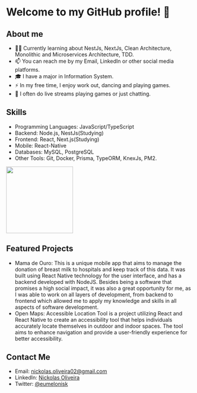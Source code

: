 # Welcome to my GitHub profile! 👋

## About me
- 👨‍💻 Currently learning about NestJs, NextJs, Clean Architecture, Monolithic and Microservices Architecture, TDD.
- 📫 You can reach me by my Email, LinkedIn or other social media platforms.
- 🎓 I have a major in Information System.
- ⚡ In my free time, I enjoy work out, dancing and playing games.
- 🎥 I often do live streams playing games or just chatting.

## Skills
- Programming Languages: JavaScript/TypeScript
- Backend: Node.js, NestJs(Studying)
- Frontend: React, Next.js(Studying)
- Mobile: React-Native
- Databases: MySQL, PostgreSQL
- Other Tools: Git, Docker, Prisma, TypeORM, KnexJs, PM2.


<div>
  <img height="180em" src="https://github-readme-stats.vercel.app/api/top-langs/?username=nickoliveira23&layout=compact&langs_count=16&theme=dark"/>
</div>

## Featured Projects
- Mama de Ouro: This is a unique mobile app that aims to manage the donation of breast milk to hospitals and keep track of this data. It was built using React Native technology for the user interface, and has a backend developed with NodeJS. Besides being a software that promises a high social impact, it was also a great opportunity for me, as I was able to work on all layers of development, from backend to frontend which allowed me to apply my knowledge and skills in all aspects of software development.
- Open Maps: Accessible Location Tool is a project utilizing React and React Native to create an accessibility tool that helps individuals accurately locate themselves in outdoor and indoor spaces. The tool aims to enhance navigation and provide a user-friendly experience for better accessibility.

## Contact Me
- Email: nickolas.oliveira02@gmail.com
- LinkedIn: [Nickolas Oliveira](https://www.linkedin.com/in/nickolas-oliveira/)
- Twitter: [@eumelonisk](https://twitter.com/eumelonisk)
